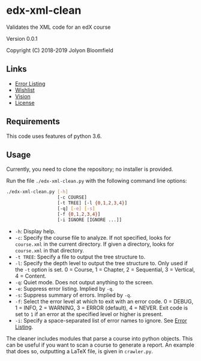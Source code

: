 # edx-xml-clean

Validates the XML code for an edX course

Version 0.0.1

Copyright (C) 2018-2019 Jolyon Bloomfield

## Links

* [Error Listing](errors.md)
* [Wishlist](wishlist.md)
* [Vision](vision.md)
* [License](LICENSE)

## Requirements

This code uses features of python 3.6.

## Usage

Currently, you need to clone the repository; no installer is provided.

Run the file `./edx-xml-clean.py` with the following command line options:

```bash
./edx-xml-clean.py [-h] 
                   [-c COURSE] 
                   [-t TREE] [-l {0,1,2,3,4}]
                   [-q] [-e] [-s] 
                   [-f {0,1,2,3,4}]
                   [-i IGNORE [IGNORE ...]]
```

* `-h`: Display help.
* `-c`: Specify the course file to analyze. If not specified, looks for `course.xml` in the current directory. If given a directory, looks for `course.xml` in that directory.
* `-t TREE`: Specify a file to output the tree structure to.
* `-l`: Specify the depth level to output the tree structure to. Only used if the `-t` option is set. 0 = Course, 1 = Chapter, 2 = Sequential, 3 = Vertical, 4 = Content. 
* `-q`: Quiet mode. Does not output anything to the screen.
* `-e`: Suppress error listing. Implied by `-q`.
* `-s`: Suppress summary of errors. Implied by `-q`.
* `-f`: Select the error level at which to exit with an error code. 0 = DEBUG, 1 = INFO, 2 = WARNING, 3 = ERROR (default), 4 = NEVER. Exit code is set to `1` if an error at the specified level or higher is present.
* `-i`: Specify a space-separated list of error names to ignore. See [Error Listing](errors.md).

The cleaner includes modules that parse a course into python objects. This can be useful if you want to scan a course to generate a report. An example that does so, outputting a LaTeX file, is given in `crawler.py`.
